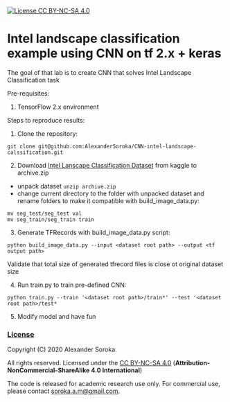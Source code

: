 [![License CC BY-NC-SA 4.0](https://img.shields.io/badge/license-CC4.0-blue.svg)](https://raw.githubusercontent.com/AlexanderSoroka/CNN-XRay.git/master/LICENSE.md)

# Intel landscape classification example using CNN on tf 2.x + keras

The goal of that lab is to create CNN that solves Intel Landscape Classification task

Pre-requisites:
1. TensorFlow 2.x environment

Steps to reproduce results:
1. Clone the repository:
```
git clone git@github.com:AlexanderSoroka/CNN-intel-landscape-calssification.git
```
2. Download [Intel Lanscape Classification Dataset](https://www.kaggle.com/puneet6060/intel-image-classification) from kaggle to archive.zip
- unpack dataset `unzip archive.zip`
- change current directory to the folder with unpacked dataset and rename folders to make it compatible with build_image_data.py:
```
mv seg_test/seg_test val
mv seg_train/seg_train train
```

3. Generate TFRecords with build_image_data.py script:

```
python build_image_data.py --input <dataset root path> --output <tf output path>
```

Validate that total size of generated tfrecord files is close ot original dataset size

4. Run train.py to train pre-defined CNN:
```
python train.py --train '<dataset root path>/train*' --test '<dataset root path>/test*
```

5. Modify model and have fun

### [License](https://raw.githubusercontent.com/AlexanderSoroka/CNN-ArtWorks/master/LICENSE.md)

Copyright (C) 2020 Alexander Soroka.

All rights reserved.
Licensed under the [CC BY-NC-SA 4.0](https://creativecommons.org/licenses/by-nc-sa/4.0/legalcode) (**Attribution-NonCommercial-ShareAlike 4.0 International**)

The code is released for academic research use only. For commercial use, please contact [soroka.a.m@gmail.com](soroka.a.m@gmail.com).
